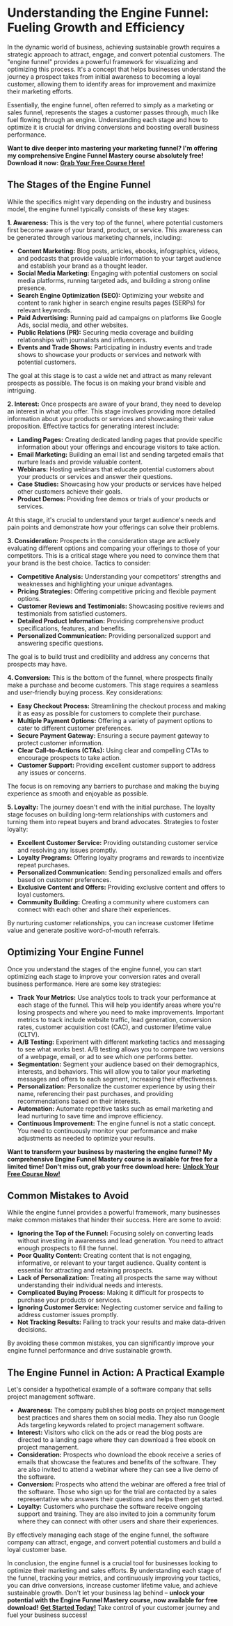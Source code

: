 # Understanding the Engine Funnel: Fueling Growth and Efficiency

In the dynamic world of business, achieving sustainable growth requires a strategic approach to attract, engage, and convert potential customers. The "engine funnel" provides a powerful framework for visualizing and optimizing this process. It's a concept that helps businesses understand the journey a prospect takes from initial awareness to becoming a loyal customer, allowing them to identify areas for improvement and maximize their marketing efforts.

Essentially, the engine funnel, often referred to simply as a marketing or sales funnel, represents the stages a customer passes through, much like fuel flowing through an engine. Understanding each stage and how to optimize it is crucial for driving conversions and boosting overall business performance.

**Want to dive deeper into mastering your marketing funnel? I'm offering my comprehensive Engine Funnel Mastery course absolutely free! Download it now:** [**Grab Your Free Course Here!**](https://udemywork.com/engine-funnel)

## The Stages of the Engine Funnel

While the specifics might vary depending on the industry and business model, the engine funnel typically consists of these key stages:

**1. Awareness:** This is the very top of the funnel, where potential customers first become aware of your brand, product, or service. This awareness can be generated through various marketing channels, including:

*   **Content Marketing:** Blog posts, articles, ebooks, infographics, videos, and podcasts that provide valuable information to your target audience and establish your brand as a thought leader.
*   **Social Media Marketing:** Engaging with potential customers on social media platforms, running targeted ads, and building a strong online presence.
*   **Search Engine Optimization (SEO):** Optimizing your website and content to rank higher in search engine results pages (SERPs) for relevant keywords.
*   **Paid Advertising:** Running paid ad campaigns on platforms like Google Ads, social media, and other websites.
*   **Public Relations (PR):** Securing media coverage and building relationships with journalists and influencers.
*   **Events and Trade Shows:** Participating in industry events and trade shows to showcase your products or services and network with potential customers.

The goal at this stage is to cast a wide net and attract as many relevant prospects as possible. The focus is on making your brand visible and intriguing.

**2. Interest:** Once prospects are aware of your brand, they need to develop an interest in what you offer. This stage involves providing more detailed information about your products or services and showcasing their value proposition. Effective tactics for generating interest include:

*   **Landing Pages:** Creating dedicated landing pages that provide specific information about your offerings and encourage visitors to take action.
*   **Email Marketing:** Building an email list and sending targeted emails that nurture leads and provide valuable content.
*   **Webinars:** Hosting webinars that educate potential customers about your products or services and answer their questions.
*   **Case Studies:** Showcasing how your products or services have helped other customers achieve their goals.
*   **Product Demos:** Providing free demos or trials of your products or services.

At this stage, it's crucial to understand your target audience's needs and pain points and demonstrate how your offerings can solve their problems.

**3. Consideration:** Prospects in the consideration stage are actively evaluating different options and comparing your offerings to those of your competitors. This is a critical stage where you need to convince them that your brand is the best choice. Tactics to consider:

*   **Competitive Analysis:** Understanding your competitors' strengths and weaknesses and highlighting your unique advantages.
*   **Pricing Strategies:** Offering competitive pricing and flexible payment options.
*   **Customer Reviews and Testimonials:** Showcasing positive reviews and testimonials from satisfied customers.
*   **Detailed Product Information:** Providing comprehensive product specifications, features, and benefits.
*   **Personalized Communication:** Providing personalized support and answering specific questions.

The goal is to build trust and credibility and address any concerns that prospects may have.

**4. Conversion:** This is the bottom of the funnel, where prospects finally make a purchase and become customers. This stage requires a seamless and user-friendly buying process. Key considerations:

*   **Easy Checkout Process:** Streamlining the checkout process and making it as easy as possible for customers to complete their purchase.
*   **Multiple Payment Options:** Offering a variety of payment options to cater to different customer preferences.
*   **Secure Payment Gateway:** Ensuring a secure payment gateway to protect customer information.
*   **Clear Call-to-Actions (CTAs):** Using clear and compelling CTAs to encourage prospects to take action.
*   **Customer Support:** Providing excellent customer support to address any issues or concerns.

The focus is on removing any barriers to purchase and making the buying experience as smooth and enjoyable as possible.

**5. Loyalty:** The journey doesn't end with the initial purchase. The loyalty stage focuses on building long-term relationships with customers and turning them into repeat buyers and brand advocates. Strategies to foster loyalty:

*   **Excellent Customer Service:** Providing outstanding customer service and resolving any issues promptly.
*   **Loyalty Programs:** Offering loyalty programs and rewards to incentivize repeat purchases.
*   **Personalized Communication:** Sending personalized emails and offers based on customer preferences.
*   **Exclusive Content and Offers:** Providing exclusive content and offers to loyal customers.
*   **Community Building:** Creating a community where customers can connect with each other and share their experiences.

By nurturing customer relationships, you can increase customer lifetime value and generate positive word-of-mouth referrals.

## Optimizing Your Engine Funnel

Once you understand the stages of the engine funnel, you can start optimizing each stage to improve your conversion rates and overall business performance. Here are some key strategies:

*   **Track Your Metrics:** Use analytics tools to track your performance at each stage of the funnel. This will help you identify areas where you're losing prospects and where you need to make improvements. Important metrics to track include website traffic, lead generation, conversion rates, customer acquisition cost (CAC), and customer lifetime value (CLTV).
*   **A/B Testing:** Experiment with different marketing tactics and messaging to see what works best. A/B testing allows you to compare two versions of a webpage, email, or ad to see which one performs better.
*   **Segmentation:** Segment your audience based on their demographics, interests, and behaviors. This will allow you to tailor your marketing messages and offers to each segment, increasing their effectiveness.
*   **Personalization:** Personalize the customer experience by using their name, referencing their past purchases, and providing recommendations based on their interests.
*   **Automation:** Automate repetitive tasks such as email marketing and lead nurturing to save time and improve efficiency.
*   **Continuous Improvement:** The engine funnel is not a static concept. You need to continuously monitor your performance and make adjustments as needed to optimize your results.

**Want to transform your business by mastering the engine funnel? My comprehensive Engine Funnel Mastery course is available for free for a limited time! Don't miss out, grab your free download here:** [**Unlock Your Free Course Now!**](https://udemywork.com/engine-funnel)

## Common Mistakes to Avoid

While the engine funnel provides a powerful framework, many businesses make common mistakes that hinder their success. Here are some to avoid:

*   **Ignoring the Top of the Funnel:** Focusing solely on converting leads without investing in awareness and lead generation. You need to attract enough prospects to fill the funnel.
*   **Poor Quality Content:** Creating content that is not engaging, informative, or relevant to your target audience. Quality content is essential for attracting and retaining prospects.
*   **Lack of Personalization:** Treating all prospects the same way without understanding their individual needs and interests.
*   **Complicated Buying Process:** Making it difficult for prospects to purchase your products or services.
*   **Ignoring Customer Service:** Neglecting customer service and failing to address customer issues promptly.
*   **Not Tracking Results:** Failing to track your results and make data-driven decisions.

By avoiding these common mistakes, you can significantly improve your engine funnel performance and drive sustainable growth.

## The Engine Funnel in Action: A Practical Example

Let's consider a hypothetical example of a software company that sells project management software.

*   **Awareness:** The company publishes blog posts on project management best practices and shares them on social media. They also run Google Ads targeting keywords related to project management software.
*   **Interest:** Visitors who click on the ads or read the blog posts are directed to a landing page where they can download a free ebook on project management.
*   **Consideration:** Prospects who download the ebook receive a series of emails that showcase the features and benefits of the software. They are also invited to attend a webinar where they can see a live demo of the software.
*   **Conversion:** Prospects who attend the webinar are offered a free trial of the software. Those who sign up for the trial are contacted by a sales representative who answers their questions and helps them get started.
*   **Loyalty:** Customers who purchase the software receive ongoing support and training. They are also invited to join a community forum where they can connect with other users and share their experiences.

By effectively managing each stage of the engine funnel, the software company can attract, engage, and convert potential customers and build a loyal customer base.

In conclusion, the engine funnel is a crucial tool for businesses looking to optimize their marketing and sales efforts. By understanding each stage of the funnel, tracking your metrics, and continuously improving your tactics, you can drive conversions, increase customer lifetime value, and achieve sustainable growth. Don't let your business lag behind – **unlock your potential with the Engine Funnel Mastery course, now available for free download!** [**Get Started Today!**](https://udemywork.com/engine-funnel) Take control of your customer journey and fuel your business success!
